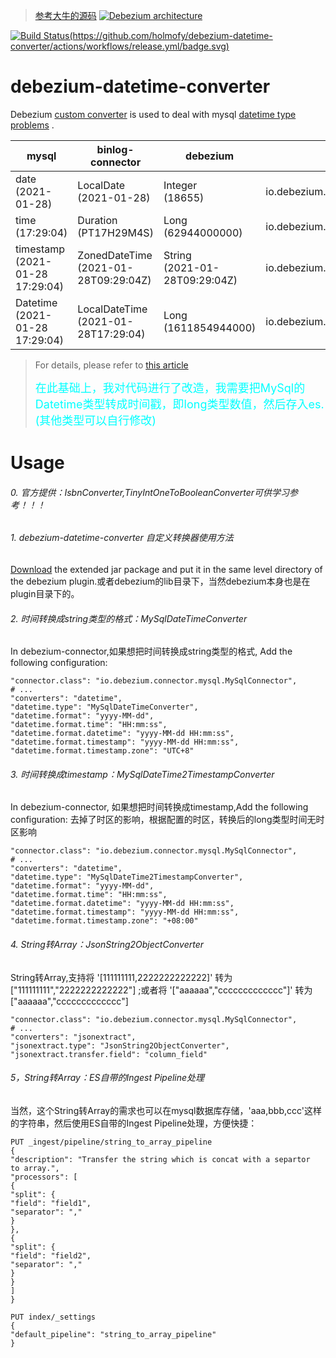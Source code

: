 > [参考大牛的源码](https://github.com/holmofy/debezium-datetime-converter#readme)
[![Debezium architecture](https://debezium.io/documentation/reference/1.9/_images/debezium-architecture.png)](https://debezium.io/documentation/reference/1.9/connectors/mysql.html)

[![Build Status(https://github.com/holmofy/debezium-datetime-converter/actions/workflows/release.yml/badge.svg)](https://github.com/holmofy/debezium-datetime-converter/actions/workflows/release.yml/badge.svg)](https://github.com/holmofy/debezium-datetime-converter/releases)

# debezium-datetime-converter

Debezium [custom converter](https://debezium.io/documentation/reference/development/converters.html) is used to deal
with
mysql [datetime type problems](https://debezium.io/documentation/reference/1.9/connectors/mysql.html#mysql-temporal-types)
.

| mysql                               | binlog-connector                         | debezium                          | schema                 |
| ----------------------------------- | ---------------------------------------- | --------------------------------- | ----------------------------------- |
| date<br>(2021-01-28)                | LocalDate<br/>(2021-01-28)               | Integer<br/>(18655)               | io.debezium.time.Date               |
| time<br/>(17:29:04)                 | Duration<br/>(PT17H29M4S)                | Long<br/>(62944000000)            | io.debezium.time.Time               |
| timestamp<br/>(2021-01-28 17:29:04) | ZonedDateTime<br/>(2021-01-28T09:29:04Z) | String<br/>(2021-01-28T09:29:04Z) | io.debezium.time.ZonedTimestamp     |
| Datetime<br/>(2021-01-28 17:29:04)  | LocalDateTime<br/>(2021-01-28T17:29:04)  | Long<br/>(1611854944000)          | io.debezium.time.Timestamp          |

> For details, please refer to [this article](https://blog.hufeifei.cn/2021/03/13/DB/mysql-binlog-parser/)
>
> <font color=#00ffff size=4>在此基础上，我对代码进行了改造，我需要把MySql的Datetime类型转成时间戳，即long类型数值，然后存入es.(其他类型可以自行修改)</font>

# Usage
###### 0. 官方提供：IsbnConverter,TinyIntOneToBooleanConverter可供学习参考！！！

###### 1. debezium-datetime-converter 自定义转换器使用方法
[Download](https://github.com/holmofy/debezium-datetime-converter/releases) the extended jar package and put it in
   the same level directory of the debezium plugin.或者debezium的lib目录下，当然debezium本身也是在plugin目录下的。

###### 2. 时间转换成string类型的格式：MySqlDateTimeConverter
In debezium-connector,如果想把时间转换成string类型的格式, Add the following configuration:

```properties
"connector.class": "io.debezium.connector.mysql.MySqlConnector",
# ...
"converters": "datetime",
"datetime.type": "MySqlDateTimeConverter",
"datetime.format": "yyyy-MM-dd",
"datetime.format.time": "HH:mm:ss",
"datetime.format.datetime": "yyyy-MM-dd HH:mm:ss",
"datetime.format.timestamp": "yyyy-MM-dd HH:mm:ss",
"datetime.format.timestamp.zone": "UTC+8"
```

###### 3. 时间转换成timestamp：MySqlDateTime2TimestampConverter
In debezium-connector, 如果想把时间转换成timestamp,Add the following configuration:
去掉了时区的影响，根据配置的时区，转换后的long类型时间无时区影响
```properties
"connector.class": "io.debezium.connector.mysql.MySqlConnector",
# ...
"converters": "datetime",
"datetime.type": "MySqlDateTime2TimestampConverter",
"datetime.format": "yyyy-MM-dd",
"datetime.format.time": "HH:mm:ss",
"datetime.format.datetime": "yyyy-MM-dd HH:mm:ss",
"datetime.format.timestamp": "yyyy-MM-dd HH:mm:ss",
"datetime.format.timestamp.zone": "+08:00"
```

###### 4. String转Array：JsonString2ObjectConverter
String转Array,支持将 '[111111111,2222222222222]' 转为  ["111111111","2222222222222"] ;或者将 '["aaaaaa","ccccccccccccc"]' 转为  ["aaaaaa","ccccccccccccc"]
```properties
"connector.class": "io.debezium.connector.mysql.MySqlConnector",
# ...
"converters": "jsonextract",
"jsonextract.type": "JsonString2ObjectConverter",
"jsonextract.transfer.field": "column_field"
```
###### 5，String转Array：ES自带的Ingest Pipeline处理
当然，这个String转Array的需求也可以在mysql数据库存储，'aaa,bbb,ccc'这样的字符串，然后使用ES自带的Ingest Pipeline处理，方便快捷：
```properties
PUT _ingest/pipeline/string_to_array_pipeline
{
"description": "Transfer the string which is concat with a separtor  to array.",
"processors": [
{
"split": {
"field": "field1",
"separator": ","
}
},
{
"split": {
"field": "field2",
"separator": ","
}
}
]
}

PUT index/_settings
{
"default_pipeline": "string_to_array_pipeline"
}
```